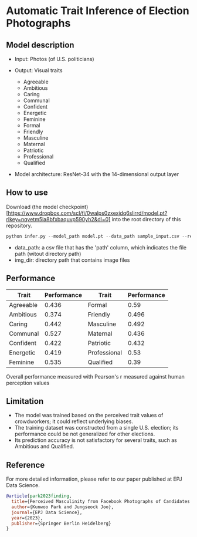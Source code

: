 # Automatic Trait Inference of Election Photographs

## Model description

- Input: Photos (of U.S. politicians)
- Output: Visual traits 
  + Agreeable 
  + Ambitious
  + Caring
  + Communal
  + Confident
  + Energetic
  + Feminine 
  + Formal
  + Friendly
  + Masculine
  + Maternal
  + Patriotic
  + Professional
  + Qualified

- Model architecture: ResNet-34 with the 14-dimensional output layer

## How to use

Download (the model checkpoint)[https://www.dropbox.com/scl/fi/0walps0zxexjdq6slirrd/model.pt?rlkey=nqvetm5ia8bfxbaquvp590yh2&dl=0] into the root directory of this repository.


```python
python infer.py --model_path model.pt --data_path sample_input.csv --result_path sample_output.csv img_dir sample_img
```

- data_path: a csv file that has the 'path' column, which indicates the file path (witout directory path)
- img_dir: directory path that contains image files

## Performance

|Trait   | Performance |  Trait | Performance |
|---|---|---|---|
| Agreeable  | 0.436  | Formal       | 0.59  |
| Ambitious  | 0.374  | Friendly     | 0.496 |
|  Caring    | 0.442  | Masculine    | 0.492 |
| Communal   | 0.527  | Maternal     | 0.436 |
| Confident  | 0.422  | Patriotic    | 0.432 |
|  Energetic | 0.419  | Professional | 0.53  |
|  Feminine  | 0.535  | Qualified    | 0.39  |

Overall performance measured with Pearson's r measured against human perception values

## Limitation

- The model was trained based on the perceived trait values of crowdworkers; it could reflect underlying biases.
- The training dataset was constructed from a single U.S. election; its performance could be not generalized for other elections.
- Its prediction accuracy is not satisfactory for several traits, such as Ambitious and Qualified.

## Reference

For more detailed information, please refer to our paper published at EPJ Data Science.

```bibtex
@article{park2023finding,
  title={Perceived Masculinity from Facebook Photographs of Candidates Predicts Electoral Success},
  author={Kunwoo Park and Jungseock Joo},
  journal={EPJ Data Science},
  year={2023},
  publisher={Springer Berlin Heidelberg}
}
```
